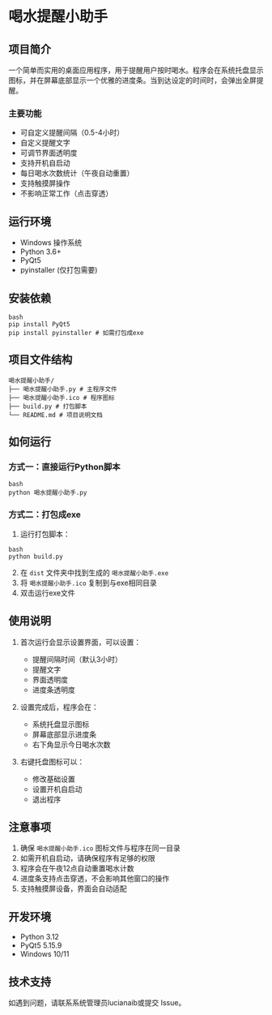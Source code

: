 # 喝水提醒小助手

## 项目简介
一个简单而实用的桌面应用程序，用于提醒用户按时喝水。程序会在系统托盘显示图标，并在屏幕底部显示一个优雅的进度条。当到达设定的时间时，会弹出全屏提醒。

### 主要功能
- 可自定义提醒间隔（0.5-4小时）
- 自定义提醒文字
- 可调节界面透明度
- 支持开机自启动
- 每日喝水次数统计（午夜自动重置）
- 支持触摸屏操作
- 不影响正常工作（点击穿透）

## 运行环境
- Windows 操作系统
- Python 3.6+
- PyQt5
- pyinstaller (仅打包需要)

## 安装依赖
```
bash
pip install PyQt5
pip install pyinstaller # 如需打包成exe
```
## 项目文件结构
```
喝水提醒小助手/
├── 喝水提醒小助手.py # 主程序文件
├── 喝水提醒小助手.ico # 程序图标
├── build.py # 打包脚本
└── README.md # 项目说明文档
```
## 如何运行

### 方式一：直接运行Python脚本
```
bash
python 喝水提醒小助手.py
```
### 方式二：打包成exe
1. 运行打包脚本：

```
bash
python build.py
```   
2. 在 `dist` 文件夹中找到生成的 `喝水提醒小助手.exe`
3. 将 `喝水提醒小助手.ico` 复制到与exe相同目录
4. 双击运行exe文件

## 使用说明
1. 首次运行会显示设置界面，可以设置：
   - 提醒间隔时间（默认3小时）
   - 提醒文字
   - 界面透明度
   - 进度条透明度

2. 设置完成后，程序会在：
   - 系统托盘显示图标
   - 屏幕底部显示进度条
   - 右下角显示今日喝水次数

3. 右键托盘图标可以：
   - 修改基础设置
   - 设置开机自启动
   - 退出程序

## 注意事项
1. 确保 `喝水提醒小助手.ico` 图标文件与程序在同一目录
2. 如需开机自启动，请确保程序有足够的权限
3. 程序会在午夜12点自动重置喝水计数
4. 进度条支持点击穿透，不会影响其他窗口的操作
5. 支持触摸屏设备，界面会自动适配

## 开发环境
- Python 3.12
- PyQt5 5.15.9
- Windows 10/11


## 技术支持
如遇到问题，请联系系统管理员lucianaib或提交 Issue。


